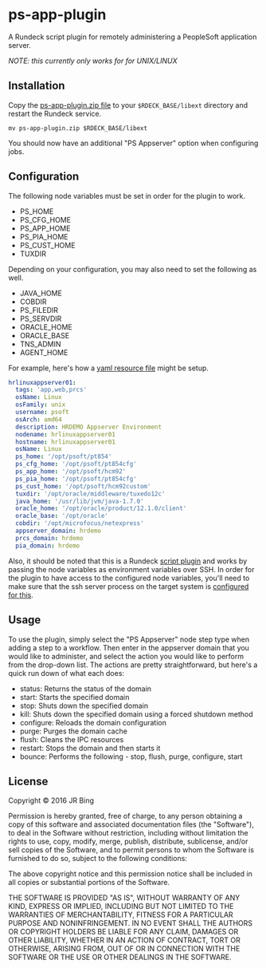 ps-app-plugin
=============

A Rundeck script plugin for remotely administering a PeopleSoft application server.

_NOTE: this currently only works for for UNIX/LINUX_

Installation
------------

Copy the [ps-app-plugin.zip file][latest_release] to your `$RDECK_BASE/libext` directory and restart the Rundeck service.

    mv ps-app-plugin.zip $RDECK_BASE/libext

You should now have an additional "PS Appserver" option when configuring jobs.


Configuration
-------------

The following node variables must be set in order for the plugin to work.

* PS\_HOME 
* PS\_CFG\_HOME 
* PS\_APP\_HOME 
* PS\_PIA\_HOME 
* PS\_CUST\_HOME 
* TUXDIR

Depending on your configuration, you may also need to set the following as well.

* JAVA_HOME
* COBDIR
* PS_FILEDIR
* PS_SERVDIR
* ORACLE_HOME
* ORACLE_BASE
* TNS_ADMIN
* AGENT_HOME

For example, here's how a [yaml resource file][yaml_resource_model_source] might be setup.

```yaml
hrlinuxappserver01:
  tags: 'app,web,prcs'
  osName: Linux
  osFamily: unix
  username: psoft
  osArch: amd64
  description: HRDEMO Appserver Environment
  nodename: hrlinuxappserver01
  hostname: hrlinuxappserver01
  osName: Linux
  ps_home: '/opt/psoft/pt854'
  ps_cfg_home: '/opt/psoft/pt854cfg'
  ps_app_home: '/opt/psoft/hcm92'
  ps_pia_home: '/opt/psoft/pt854cfg'
  ps_cust_home: '/opt/psoft/hcm92custom'
  tuxdir: '/opt/oracle/middleware/tuxedo12c'
  java_home: '/usr/lib/jvm/java-1.7.0'
  oracle_home: '/opt/oracle/product/12.1.0/client'
  oracle_base: '/opt/oracle'
  cobdir: '/opt/microfocus/netexpress'
  appserver_domain: hrdemo
  prcs_domain: hrdemo 
  pia_domain: hrdemo
```

Also, it should be noted that this is a Rundeck [script plugin][script_plugin_instructions] and works by passing the node variables as environment variables over SSH.  In order for the plugin to have access to the configured node variables, you'll need to make sure that the ssh server process on the target system is [configured for this][ssh_environment_variable_configuration].


Usage
-----

To use the plugin, simply select the "PS Appserver" node step type when adding a step to a workflow.  Then enter in the appserver domain that you would like to administer, and select the action you would like to perform from the drop-down list.  The actions are pretty straightforward, but here's a quick run down of what each does:

* status: Returns the status of the domain
* start: Starts the specified domain
* stop: Shuts down the specified domain
* kill: Shuts down the specified domain using a forced shutdown method
* configure: Reloads the domain configuration
* purge: Purges the domain cache
* flush: Cleans the IPC resources
* restart: Stops the domain and then starts it
* bounce: Performs the following - stop, flush, purge, configure, start

[yaml_resource_model_source]: http://rundeck.org/docs/administration/managing-node-sources.html#resource-model-source
[ssh_environment_variable_configuration]: http://rundeck.org/docs/plugins-user-guide/ssh-plugins.html#passing-environment-variables-through-remote-command
[script_plugin_instructions]: http://rundeck.org/docs/developer/plugin-development.html#script-plugin-development
[environment_variable_setup]: http://rundeck.org/docs/plugins-user-guide/ssh-plugins.html#passing-environment-variables-through-remote-command
[latest_release]: https://github.com/jrbing/ps-app-plugin/releases/latest


License
-------

Copyright © 2016 JR Bing

Permission is hereby granted, free of charge, to any person obtaining
a copy of this software and associated documentation files (the "Software"),
to deal in the Software without restriction, including without limitation
the rights to use, copy, modify, merge, publish, distribute, sublicense,
and/or sell copies of the Software, and to permit persons to whom the
Software is furnished to do so, subject to the following conditions:

The above copyright notice and this permission notice shall be included
in all copies or substantial portions of the Software.

THE SOFTWARE IS PROVIDED "AS IS", WITHOUT WARRANTY OF ANY KIND,
EXPRESS OR IMPLIED, INCLUDING BUT NOT LIMITED TO THE WARRANTIES
OF MERCHANTABILITY, FITNESS FOR A PARTICULAR PURPOSE AND NONINFRINGEMENT.
IN NO EVENT SHALL THE AUTHORS OR COPYRIGHT HOLDERS BE LIABLE FOR ANY CLAIM,
DAMAGES OR OTHER LIABILITY, WHETHER IN AN ACTION OF CONTRACT,
TORT OR OTHERWISE, ARISING FROM, OUT OF OR IN CONNECTION WITH THE SOFTWARE
OR THE USE OR OTHER DEALINGS IN THE SOFTWARE.

